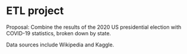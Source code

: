 # ETL project

Proposal: Combine the results of the 2020 US presidential election with COVID-19 statistics, broken down by state.

Data sources include Wikipedia and Kaggle.
